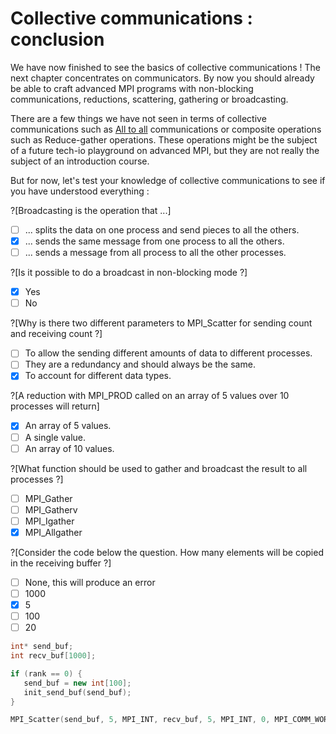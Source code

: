 # Collective communications : conclusion

We have now finished to see the basics of collective communications ! The next chapter concentrates on communicators. By now you should already be able to craft advanced MPI programs with non-blocking communications, reductions, scattering, gathering or broadcasting.

There are a few things we have not seen in terms of collective communications such as [All to all](https://www.open-mpi.org/doc/v2.0/man3/MPI_Alltoall.3.php) communications or composite operations such as Reduce-gather operations. These operations might be the subject of a future tech-io playground on advanced MPI, but they are not really the subject of an introduction course.

But for now, let's test your knowledge of collective communications to see if you have understood everything :

?[Broadcasting is the operation that ...]
-[ ] ... splits the data on one process and send pieces to all the others.
-[X] ... sends the same message from one process to all the others.
-[ ] ... sends a message from all process to all the other processes.

?[Is it possible to do a broadcast in non-blocking mode ?]
-[X] Yes
-[ ] No

?[Why is there two different parameters to MPI_Scatter for sending count and receiving count ?]
-[ ] To allow the sending different amounts of data to different processes.
-[ ] They are a redundancy and should always be the same.
-[X] To account for different data types.

?[A reduction with MPI_PROD called on an array of 5 values over 10 processes will return]
-[X] An array of 5 values.
-[ ] A single value.
-[ ] An array of 10 values.

?[What function should be used to gather and broadcast the result to all processes ?]
-[ ] MPI_Gather
-[ ] MPI_Gatherv
-[ ] MPI_Igather
-[X] MPI_Allgather

?[Consider the code below the question. How many elements will be copied in the receiving buffer ?]
-[ ] None, this will produce an error
-[ ] 1000
-[X] 5
-[ ] 100
-[ ] 20

```cpp
int* send_buf;
int recv_buf[1000];

if (rank == 0) {
   send_buf = new int[100];
   init_send_buf(send_buf);
}

MPI_Scatter(send_buf, 5, MPI_INT, recv_buf, 5, MPI_INT, 0, MPI_COMM_WORLD);
```

